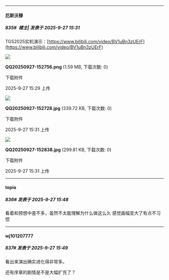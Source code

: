 ﻿
*****

####  厄斯沃穆  
##### 835#         楼主| 发表于 2025-9-27 15:31

TGS2025实机演示：[https://www.bilibili.com/video/BV1uBn3zUErF](https://www.bilibili.com/video/BV1uBn3zUErF)

<img src="https://img.stage1st.com/forum/202509/27/152909sd3vlviceejgswcw.png" referrerpolicy="no-referrer">

<strong>QQ20250927-152756.png</strong> (1.59 MB, 下载次数: 0)

下载附件

2025-9-27 15:29 上传

<img src="https://img.stage1st.com/forum/202509/27/153110uzyzl3bj3gi63rrb.jpg" referrerpolicy="no-referrer">

<strong>QQ20250927-152728.jpg</strong> (339.72 KB, 下载次数: 0)

下载附件

2025-9-27 15:31 上传

<img src="https://img.stage1st.com/forum/202509/27/153117hec3fcfztc3ofx8t.jpg" referrerpolicy="no-referrer">

<strong>QQ20250927-152838.jpg</strong> (299.81 KB, 下载次数: 0)

下载附件

2025-9-27 15:31 上传


*****

####  topia  
##### 836#       发表于 2025-9-27 15:48

看着和预想中差不多，虽然不太能理解为什么做这么久
感觉画幅变大了有点不习惯

*****

####  wj101207777  
##### 837#       发表于 2025-9-27 15:49

看出来演出确实进化得非常多。

还有序章的剧情是不是大幅扩充了？

